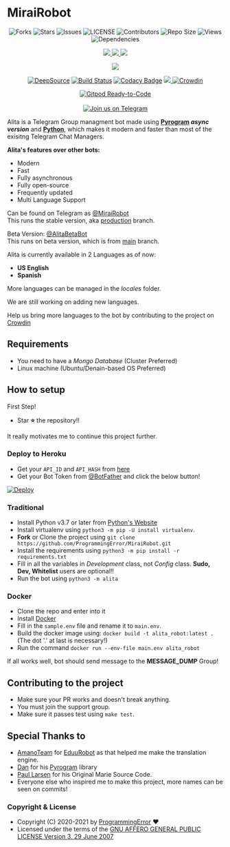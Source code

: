 # MiraiRobot

<p align='center'>
  <img src="https://img.shields.io/github/forks/ProgrammingError/MiraiRobot?style=flat-square" alt="Forks">
  <img src="https://img.shields.io/github/stars/ProgrammingError/MiraiRobot?style=flat-square" alt="Stars">
  <img src="https://img.shields.io/github/issues/ProgrammingError/MiraiRobot?style=flat-square" alt="Issues">
  <img src="https://img.shields.io/github/license/ProgrammingError/MiraiRobot?style=flat-square" alt="LICENSE">
  <img src="https://img.shields.io/github/contributors/ProgrammingError/MiraiRobot?style=flat-square" alt="Contributors">
  <img src="https://img.shields.io/github/repo-size/ProgrammingError/MiraiRobot?style=flat-square" alt="Repo Size">
  <img src="https://hits.seeyoufarm.com/api/count/incr/badge.svg?url=https://github.com/ProgrammingError/MiraiRobot&amp;title=Profile%20Views" alt="Views">
  <img src="https://img.shields.io/librariesio/github/ProgrammingError/MiraiRobot?style=flat-square" alt="Dependencies">
</p>

<p align='center'>
  <a href="https://www.python.org/" alt="made-with-python"> <img src="https://img.shields.io/badge/Made%20with-Python-1f425f.svg?style=flat-square&logo=python&color=blue" /> </a>
  <a href="https://github.com/ProgrammingError/MiraiRobot" alt="Docker!"> <img src="https://aleen42.github.io/badges/src/docker.svg" /> </a>
  <a href="https://github.com/ProgrammingError/MiraiRobot/graphs/commit-activity" alt="Maintenance"> <img src="https://img.shields.io/badge/Maintained%3F-yes-green.svg?style=flat-square" /> </a>
</p>

<p align='center'>
  <img src="https://img.shields.io/github/commit-activity/m/divkix/alita_robot?style=flat-square" />
</p>

<p align='center'>
  <a href="https://deepsource.io/gh/ProgrammingError/MiraiRobot/?ref=repository-badge"><img src="https://static.deepsource.io/deepsource-badge-light-mini.svg" alt="DeepSource"></a>
  <a href="https://travis-ci.com/ProgrammingError/MiraiRobot"><img src="https://img.shields.io/travis/com/ProgrammingError/MiraiRobot/main?style=flat-square&logo=travis" alt="Build Status"></a>
  <a href="https://app.codacy.com/gh/ProgrammingError/MiraiRobot?utm_source=github.com&amp;utm_medium=referral&amp;utm_content=ProgrammingError/MiraiRobot&amp;utm_campaign=Badge_Grade_Settings"><img src="https://api.codacy.com/project/badge/Grade/4ed13d169d5246c983bfcbfa813b6194" alt="Codacy Badge"></a>
  <a href="https://makeapullrequest.com" alt="PRs Welcome"> <img src="https://img.shields.io/badge/PRs-welcome-brightgreen.svg?style=flat-square" /> </a>
  <a href="https://crowdin.com/project/alita_robot"><img src="https://badges.crowdin.net/alita_robot/localized.svg" alt="Crowdin"></a>
</p>

<p align='center'>
  <a href="https://gitpod.io/#https://github.com/ProgrammingError/MiraiRobot/tree/main"><img src="https://gitpod.io/button/open-in-gitpod.svg" alt="Gitpod Ready-to-Code"></a></br></br>
  <a href="https://t.me/DivideProjects"><img src="https://img.shields.io/badge/Telegram-2CA5E0?style=for-the-badge&amp;logo=telegram&amp;logoColor=white" alt="Join us on Telegram"></a>
</p>


Alita is a Telegram Group managment bot made using **[Pyrogram](https://github.com/pyrogram/pyrogram) _async version_** and **[Python](https://python.org)**, which makes it modern and faster than most of the exisitng Telegram Chat Managers.

**Alita's features over other bots:**
- Modern
- Fast
- Fully asynchronous
- Fully open-source
- Frequently updated
- Multi Language Support

Can be found on Telegram as [@MiraiRobot](https://t.me/MiraiRobot)</br>
This runs the stable version, aka [production](https://github.com/ProgrammingError/MiraiRobot/tree/production) branch.

Beta Version: [@AlitaBetaBot](https://t.me/AlitaBetaBot)</br>
This runs on beta version, which is from [main](https://github.com/ProgrammingError/MiraiRobot/tree/main) branch.

Alita is currently available in 2 Languages as of now:
- **US English**
- **Spanish**

More languages can be managed in the _locales_ folder.

We are still working on adding new languages.

Help us bring more languages to the bot by contributing to the project on [Crowdin](https://crowdin.com/project/alitarobot)

## Requirements
- You need to have a *Mongo Database* (Cluster Preferred)
- Linux machine (Ubuntu/Denain-based OS Preferred)


## How to setup

First Step!
- Star **⭐** the repository!!

It really motivates me to continue this project further.

### Deploy to Heroku
- Get your `API_ID` and `API_HASH` from [here](https://my.telegram.org/)
- Get your Bot Token from [@BotFather](https://t.me/BotFather)
and click the below button!  <br />

[![Deploy](https://www.herokucdn.com/deploy/button.svg)](https://heroku.com/deploy?template=https://github.com/ProgrammingError/MiraiRobot)

### Traditional

- Install Python v3.7 or later from [Python's Website](https://python.org)
- Install virtualenv using `python3 -m pip -U install virtualenv`.
- **Fork** or Clone the project using `git clone https://github.com/ProgrammingError/MiraiRobot.git`
- Install the requirements using `python3 -m pip install -r requirements.txt`
- Fill in all the variables in *Development* class, not *Config* class. **Sudo, Dev, Whitelist** users are optional!!
- Run the bot using `python3 -m alita`

### Docker

- Clone the repo and enter into it
- Install [Docker](https://www.docker.com/)
- Fill in the `sample.env` file and rename it to `main.env`.
- Build the docker image using: `docker build -t alita_robot:latest .` (The dot '.' at last is necessary!)
- Run the command `docker run --env-file main.env alita_robot`


If all works well, bot should send message to the **MESSAGE_DUMP** Group!


## Contributing to the project

- Make sure your PR works and doesn't break anything.
- You must join the support group.
- Make sure it passes test using `make test`.


## Special Thanks to
- [AmanoTeam](https://github.com/AmanoTeam/) for [EduuRobot](https://github.com/AmanoTeam/EduuRobot/tree/rewrite) as that helped me make the translation engine.
- [Dan](https://github.com/delivrance) for his [Pyrogram](https://github.com/pyrogram/pyrogram) library
- [Paul Larsen](https://github.com/PaulSonOfLars) for his Original Marie Source Code.
- Everyone else who inspired me to make this project, more names can be seen on commits!


### Copyright & License

* Copyright (C) 2020-2021 by [ProgrammingError](https://github.com/ProgrammingError) ❤️️
* Licensed under the terms of the [GNU AFFERO GENERAL PUBLIC LICENSE Version 3, 29 June 2007](https://github.com/ProgrammingError/MiraiRobot/blob/master/LICENSE)
